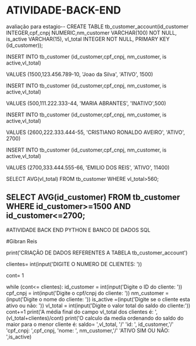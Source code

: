 # ATIVIDADE-BACK-END
avaliação para estagio--
CREATE TABLE tb_customer_account(id_customer INTEGER,cpf_cnpj NUMERIC,nm_customer VARCHAR(100) NOT NULL,
is_active VARCHAR(15), vl_total INTEGER NOT NULL, PRIMARY KEY (id_customer));

INSERT INTO tb_customer (id_customer,cpf_cnpj, nm_customer, is active,vl_total)

VALUES (1500,123.456.789-10, 'Joao da Silva', 'ATIVO', 1500)


INSERT INTO tb_customer (id_customer,cpf_cnpj, nm_customer, is active,vl_total)

VALUES (500,111.222.333-44, 'MARIA ABRANTES', 'INATIVO',500)


INSERT INTO tb_customer (id_customer,cpf_cnpj, nm_customer, is active,vl_total)

VALUES (2600,222.333.444-55, 'CRISTIANO RONALDO AVEIRO', 'ATIVO', 2700)


INSERT INTO tb_customer (id_customer,cpf_cnpj, nm_customer, is active,vl_total)

VALUES (2700,333.444.555-66, 'EMILIO DOS REIS', 'ATIVO', 11400)


SELECT AVG(vl_total) FROM tb_customer WHERE vl_total>560;

SELECT AVG(id_customer) FROM tb_customer WHERE id_customer>=1500 AND id_customer<=2700;
----------------------------------------------------------------------------------------------------------------------

#ATIVIDADE BACK END PYTHON E BANCO DE DADOS SQL

#Gibran Reis

print('CRIAÇÃO DE DADOS REFERENTES A TABELA tb_customer_account')

clientes= int(input('DIGITE O NUMERO DE CLIENTES: '))

cont= 1

while (cont<= clientes):
    id_customer = int(input('Digite o ID do cliente: '))
    cpf_cnpj = int(input('Digite o cpf/cnpj do cliente: '))
    nm_customer =(input('Digite o nome do cliente: '))
    is_active =(input('Digite se o cliente esta ativo ou não: '))
    vl_total = int(input('Digite o valor total do saldo do cliente:'))
    cont+=1
print('A média final do campo vl_total dos clientes é: ',(vl_total+clientes)/cont)
print('O calculo da media ordenando do saldo do maior para o menor cliente é: saldo= ',vl_total, '/' 'id: ', id_customer,'/' 'cpf_cnpj: ',cpf_cnpj, 'nome: ', nm_customer,'/' 'ATIVO SIM OU NÃO: ',is_active)
    



    

